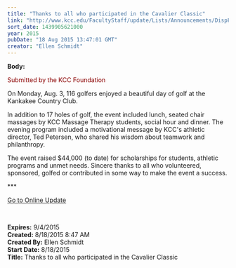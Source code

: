 ```yaml
---
title: "Thanks to all who participated in the Cavalier Classic"
link: "http://www.kcc.edu/FacultyStaff/update/Lists/Announcements/DispForm.aspx?ID=2006"
sort_date: 1439905621000
year: 2015
pubDate: "18 Aug 2015 13:47:01 GMT"
creator: "Ellen Schmidt"
---
```


<div><b>Body:</b> <div class="ExternalClassA5A78AF01ED040F3A8B9BD95759A72A8"><p style="color:darkred">​Submitted by the KCC Foundation</p>
<p>On Monday, Aug. 3, 116 golfers enjoyed a beautiful day of golf at the Kankakee Country Club.</p>
<p>In addition to 17 holes of golf, the event included lunch, seated chair massages by KCC Massage Therapy students, social hour and dinner. The evening program included a motivational message by KCC's athletic director, Ted Petersen, who shared his wisdom about teamwork and philanthropy. </p>
<p>The event raised $44,000 (to date) for scholarships for students, athletic programs and unmet needs. Sincere thanks to all who volunteered, sponsored, golfed or contributed in some way to make the event a success. <br /></p>
<p>***</p>
<p><a href="/update">Go to Online Update</a></p>
<p><br /></p></div></div>
<div><b>Expires:</b> 9/4/2015</div>
<div><b>Created:</b> 8/18/2015 8:47 AM</div>
<div><b>Created By:</b> Ellen Schmidt</div>
<div><b>Start Date:</b> 8/18/2015</div>
<div><b>Title:</b> Thanks to all who participated in the Cavalier Classic</div>
